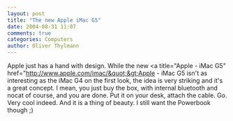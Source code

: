 ```yaml
---
layout: post
title: "The new Apple iMac G5"
date: 2004-08-31 11:07
comments: true
categories: Computers
author: Oliver Thylmann
---
```



Apple just has a hand with design. While the new &lt;a title=&quot;Apple - iMac G5&quot; href=&quot;http://www.apple.com/imac/&quot;&gt;Apple - iMac G5 isn't as interesting as the iMac G4 on the first look, the idea is very striking and it's a great concept. I mean, you just buy the box, with internal bluetooth and nocat of course, and you are done. Put it on your desk, attach the cable. Go. Very cool indeed. And it is a thing of beauty. I still want the Powerbook though ;)


